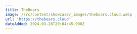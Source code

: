 ```yaml
---
title: TheBoars
image: /src/content/showcase/_images/theboars.cloud.webp
url: 'https://theboars.cloud'
dateAdded: 2024-03-26T20:04:45.000Z
---
```


